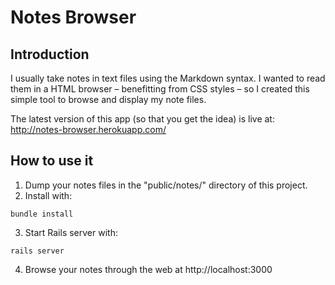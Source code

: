 # Notes Browser

## Introduction

I usually take notes in text files using the Markdown syntax. I wanted to read them in a HTML browser – benefitting from CSS styles – so I created this simple tool to browse and display my note files. 

The latest version of this app (so that you get the idea) is live at: http://notes-browser.herokuapp.com/


## How to use it

1. Dump your notes files in the "public/notes/" directory of this project. 
2. Install with:
``` 
bundle install
``` 
3. Start Rails server with:
``` 
rails server
``` 
4. Browse your notes through the web at http://localhost:3000
